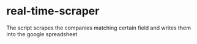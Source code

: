 # real-time-scraper
The script scrapes the companies matching certain field and writes them into the google spreadsheet
